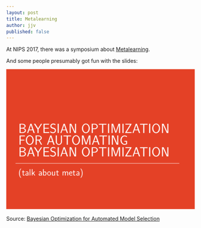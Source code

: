 ```yaml
---
layout: post
title: Metalearning
author: jjv
published: false
---
```


At NIPS 2017, there was a symposium about [Metalearning](http://metalearning-symposium.ml).

And some people presumably got fun with the slides:

[![Bayesian optimization for automating Bayesian optimization](/public/img/bayesopt.png)](http://metalearning-symposium.ml/files/garnett.pdf)

Source: [Bayesian Optimization for Automated Model Selection](http://metalearning-symposium.ml/files/garnett.pdf)
